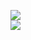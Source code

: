[![](https://img.shields.io/badge/Made%20With-Github%20Spray-lightgrey.svg?style=for-the-badge&logo=github)](https://github.com/Annihil/github-spray#28514)  
[![](https://i.imgur.com/2DrTn0Z.gif)](https://github.com/Annihil/github-spray)